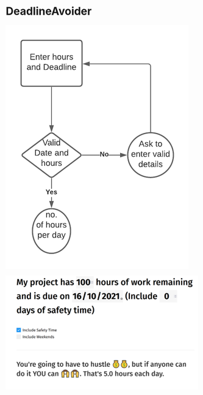 # DeadlineAvoider
![alt text](https://github.com/dishu5312/DeadlineAvoider/blob/main/dataScience.png?raw=true)

![alt text](https://github.com/dishu5312/DeadlineAvoider/blob/main/screenshot.png?raw=true)
